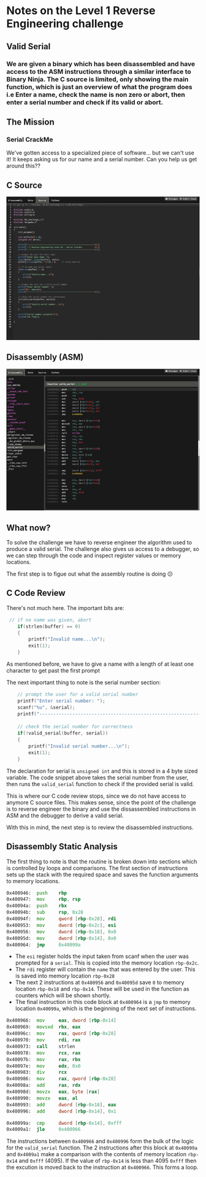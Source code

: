 # Notes on the Level 1 Reverse Engineering challenge 
## Valid Serial

### We are given a binary which has been disassembled and have access to the ASM instructions through a similar interface to Binary Ninja. The C source is limited, only showing the main function, which is just an overview of what the program does i.e Enter a name, check the name is non zero or abort, then enter a serial number and check if its valid or abort.

## The Mission
### Serial CrackMe
We've gotten access to a specialized piece of software... but we can't use it! It keeps asking us for our name and a serial number. Can you help us get around this?? 

## C Source

![](images/valid-serial-C-source-code.png)

## Disassembly (ASM)

![](images/valid-serial-disassembly.png)

## What now?

To solve the challenge we have to reverse engineer the algorithm used to produce a valid serial. The challenge also gives us access to a debugger, so we can step through the code and inspect register values or memory locations. 

The first step is to figue out what the assembly routine is doing :confused:

## C Code Review
There's not much here. The important bits are:

```c
 // if no name was given, abort
    if(strlen(buffer) == 0)
    {
        printf("Invalid name...\n");
        exit(1);
    }
```
As mentioned before, we have to give a name with a length of at least one character to get past the first prompt

The next important thing to note is the serial number section:

```c
    // prompt the user for a valid serial number
    printf("Enter serial number: ");
    scanf("%u", &serial);
    printf("------------------------------------------------------------\n");

    // check the serial number for correctness
    if(!valid_serial(buffer, serial))
    {
        printf("Invalid serial number...\n");
        exit(1);
    }
```
The declaration for serial is `unsigned int` and this is stored in a 4 byte sized variable. The code snippet above takes the serial number from the user, then runs the `valid_serial` function to check if the provided serial is valid.

This is where our C code review stops, since we do not have access to anymore C source files. This makes sense, since the point of the challenge is to reverse engineer the binary and use the dissassembled instructions in ASM and the debugger to derive a valid serial. 

With this in mind, the next step is to review the disassembled instructions.

## Disassembly Static Analysis

The first thing to note is that the routine is broken down into sections which is controlled by loops and comparisons. The first section of instructions sets up the stack with the required space and saves the function arguments to memory locations.

```asm
0x400946:  push    rbp
0x400947:  mov     rbp, rsp
0x40094a:  push    rbx
0x40094b:  sub     rsp, 0x28
0x40094f:  mov     qword [rbp-0x28], rdi
0x400953:  mov     dword [rbp-0x2c], esi
0x400956:  mov     dword [rbp-0x18], 0x0
0x40095d:  mov     dword [rbp-0x14], 0x0
0x400964:  jmp     0x40099a
```
- The `esi` register holds the input taken from scanf when the user was prompted for a `serial`. This is copied into the memory location `rbp-0x2c`.
- The `rdi` register will contain the `name` that was entered by the user. This is saved into memory location `rbp-0x28`
- The next 2 instructions at `0x400956` and `0x40095d` save `0` to memory location `rbp-0x18` and `rbp-0x14`. These will be used in the function as counters which will be shown shortly.
- The final instruction in this code block at `0x400964` is a `jmp` to memory location `0x40099a`, which is the beginning of the next set of instructions.

```asm
0x400966:  mov     eax, dword [rbp-0x14]
0x400969:  movsxd  rbx, eax
0x40096c:  mov     rax, qword [rbp-0x28]
0x400970:  mov     rdi, rax
0x400973:  call    strlen
0x400978:  mov     rcx, rax
0x40097b:  mov     rax, rbx
0x40097e:  mov     edx, 0x0
0x400983:  div     rcx
0x400986:  mov     rax, qword [rbp-0x28]
0x40098a:  add     rax, rdx
0x40098d:  movzx   eax, byte [rax]
0x400990:  movzx   eax, al
0x400993:  add     dword [rbp-0x18], eax
0x400996:  add     dword [rbp-0x14], 0x1
```

```asm
0x40099a:  cmp     dword [rbp-0x14], 0xfff
0x4009a1:  jle     0x400966
```

The instructions between `0x400966` and `0x400996` form the bulk of the logic for the `valid_serial` function. 
The 2 instructions after this block at `0x40099a` and `0x4009a1` make a comparison with the contents of memory location `rbp-0x14` and `0xfff` (4095). If the value of `rbp-0x14` is less than 4095 `0xfff` then the excution is moved back to the instruction at `0x400966`. This forms a loop.

